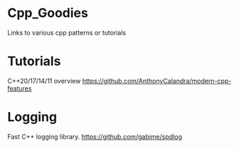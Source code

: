 # Cpp_Goodies
Links to various cpp patterns or tutorials

# Tutorials
C++20/17/14/11 overview
https://github.com/AnthonyCalandra/modern-cpp-features

# Logging
Fast C++ logging library.
https://github.com/gabime/spdlog
